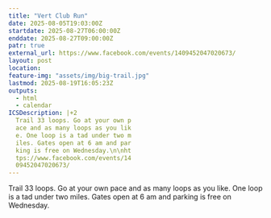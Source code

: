 ```yaml
---
title: "Vert Club Run"
date: 2025-08-05T19:03:00Z
startdate: 2025-08-27T06:00:00Z
enddate: 2025-08-27T09:00:00Z
patr: true
external_url: https://www.facebook.com/events/1409452047020673/
layout: post
location: 
feature-img: "assets/img/big-trail.jpg"
lastmod: 2025-08-19T16:05:23Z
outputs:
  - html
  - calendar
ICSDescription: |+2
  Trail 33 loops. Go at your own p  ace and as many loops as you lik  e. One loop is a tad under two m  iles. Gates open at 6 am and par  king is free on Wednesday.\n\nht  tps://www.facebook.com/events/14  09452047020673/
---
```


Trail 33 loops. Go at your own pace and as many loops as you like. One loop is a tad under two miles. Gates open at 6 am and parking is free on Wednesday.<br>
  <br>
  
